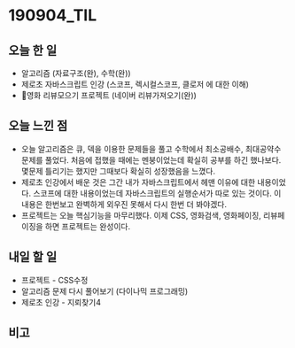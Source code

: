 # 190904_TIL
## 오늘 한 일
- 알고리즘 (자료구조(완), 수학(완))
- 제로초 자바스크립트 인강 (스코프, 렉시컬스코프, 클로저 에 대한 이해)
- 영화 리뷰모으기 프로젝트 (네이버 리뷰가져오기(완))
##

## 오늘 느낀 점
- 오늘 알고리즘은 큐, 덱을 이용한 문제들을 풀고 수학에서 최소공배수, 최대공약수 문제를 풀었다. 처음에 접했을 때에는 멘붕이었는데 확실히 공부를 하긴 했나보다. 몇문제 틀리기는 했지만 그때보다 확실히 성장했음을 느꼈다.
- 제로초 인강에서 배운 것은 그간 내가 자바스크립트에서 헤맨 이유에 대한 내용이었다. 스코프에 대한 내용이었는데 자바스크립트의 실행순서가 따로 있는 것이다. 이 내용은 한번보고 완벽하게 외우진 못해서 다시 한번 더 봐야겠다.
- 프로젝트는 오늘 핵심기능을 마무리했다. 이제 CSS, 영화검색, 영화페이징, 리뷰페이징을 하면 프로젝트는 완성이다.

## 내일 할 일
- 프로젝트 - CSS수정
- 알고리즘 문제 다시 풀어보기 (다이나믹 프로그래밍)
- 제로초 인강 - 지뢰찾기4
##

## 비고